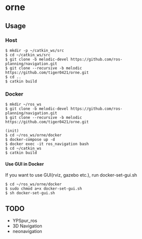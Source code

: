 # orne

## Usage
### Host
```
$ mkdir -p ~/catkin_ws/src
$ cd ~/catkin_ws/src
$ git clone -b melodic-devel https://github.com/ros-planning/navigation.git
$ git clone --recursive -b melodic https://github.com/tiger0421/orne.git
$ cd ..
$ catkin build
```

### Docker
```
$ mkdir ~/ros_ws
$ git clone -b melodic-devel https://github.com/ros-planning/navigation.git
$ git clone --recursive -b melodic https://github.com/tiger0421/orne.git

(init)
$ cd ~/ros_ws/orne/docker
$ docker-compose up -d
$ docker exec -it ros_navigation bash
$ cd ~/catkin_ws
$ catkin build
```

#### Use GUI in Docker
If you want to use GUI(rviz, gazebo etc.), run docker-set-gui.sh
```
$ cd ~/ros_ws/orne/docker
$ sudo chmod a+x docker-set-gui.sh
$ sh docker-set-gui.sh
```

## TODO
* YPSpur_ros
* 3D Navigation
* neonavigation
